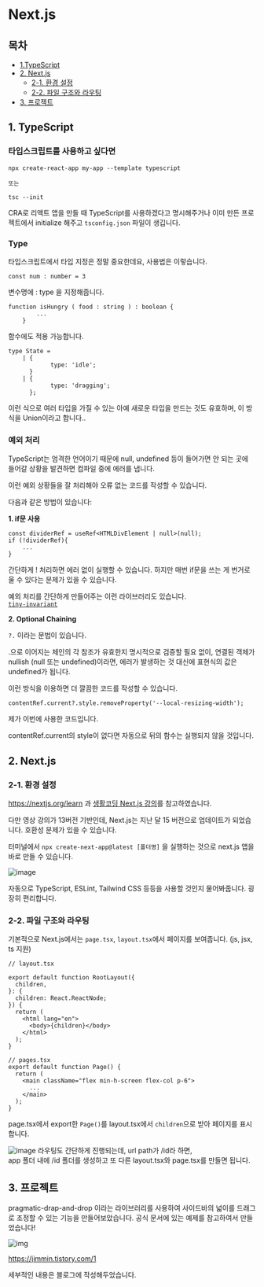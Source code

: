 # Next.js

## 목차
- [1.TypeScript](#1-typescript)
- [2. Next.js](#2-nextjs)
    - [2-1. 환경 설정](#2-1-환경-설정)
    - [2-2. 파일 구조와 라우팅](#2-2-파일-구조와-라우팅)
- [3. 프로젝트](#3-프로젝트)

## 1. TypeScript
### 타입스크립트를 사용하고 싶다면
```
npx create-react-app my-app --template typescript

또는

tsc --init
```
CRA로 리액트 앱을 만들 때 TypeScript를 사용하겠다고 명시해주거나 이미 만든 프로젝트에서 initialize 해주고 `tsconfig.json` 파일이 생깁니다.

### Type
타입스크립트에서 타입 지정은 정말 중요한데요, 사용법은 이렇습니다.

`const num : number = 3`

변수명에 : type 을 지정해줍니다.

```
function isHungry ( food : string ) : boolean {
        ...
    }  
```
함수에도 적용 가능합니다.

```
type State =
	| {
			type: 'idle';
	  }
	| {
			type: 'dragging';
	  };

```
이런 식으로 여러 타입을 가질 수 있는 아예 새로운 타입을 만드는 것도 유효하며, 이 방식을 Union이라고 합니다..

### 예외 처리
TypeScript는 엄격한 언어이기 때문에 null, undefined 등이 들어가면 안 되는 곳에 들어갈 상황을 발견하면 컴파일 중에 에러를 냅니다.

이런 예외 상황들을 잘 처리해야 오류 없는 코드를 작성할 수 있습니다.

다음과 같은 방법이 있습니다:

**1. if문 사용**
```
const dividerRef = useRef<HTMLDivElement | null>(null);
if (!dividerRef){
    ...
}
```
간단하게 ! 처리하면 에러 없이 실행할 수 있습니다.
하지만 매번 if문을 쓰는 게 번거로울 수 있다는 문제가 있을 수 있습니다.

예외 처리를 간단하게 만들어주는 이런 라이브러리도 있습니다.\
[`tiny-invariant`](https://github.com/alexreardon/tiny-invariant?tab=readme-ov-file)

**2. Optional Chaining**

`?.` 이라는 문법이 있습니다.

.으로 이어지는 체인의 각 참조가 유효한지 명시적으로 검증할 필요 없이, 연결된 객체가 nullish (null 또는 undefined)이라면, 에러가 발생하는 것 대신에 표현식의 값은 undefined가 됩니다. 

이런 방식을 이용하면 더 깔끔한 코드를 작성할 수 있습니다.

```
contentRef.current?.style.removeProperty('--local-resizing-width');
```
제가 이번에 사용한 코드입니다.

contentRef.current의 style이 없다면 자동으로 뒤의 함수는 실행되지 않을 것입니다.

## 2. Next.js
### 2-1. 환경 설정
https://nextjs.org/learn 과 [생활코딩 Next.js 강의](https://www.youtube.com/watch?v=9KOaR6QMb9A&list=PLuHgQVnccGMCwxXsQuEoG-JJ7RlwtNdwJ)를 참고하였습니다.

다만 영상 강의가 13버전 기반인데, Next.js는 지난 달 15 버전으로 업데이트가 되었습니다. 호환성 문제가 있을 수 있습니다.

터미널에서 `npx create-next-app@latest [폴더명]` 을 실행하는 것으로 next.js 앱을 바로 만들 수 있습니다.

![image](https://github.com/user-attachments/assets/74831b55-0137-47f3-9929-c3d272993a6b)

자동으로 TypeScript, ESLint, Tailwind CSS 등등을 사용할 것인지 물어봐줍니다. 굉장히 편리합니다.

### 2-2. 파일 구조와 라우팅
기본적으로 Next.js에서는 `page.tsx`, `layout.tsx`에서 페이지를 보여줍니다. (js, jsx, ts 지원)

```
// layout.tsx

export default function RootLayout({
  children,
}: {
  children: React.ReactNode;
}) {
  return (
    <html lang="en">
      <body>{children}</body>
    </html>
  );
}
```
```
// pages.tsx
export default function Page() {
  return (
    <main className="flex min-h-screen flex-col p-6">
      ...
    </main>
  );
}
```

page.tsx에서 export한 `Page()`를 layout.tsx에서 `children`으로 받아 페이지를 표시합니다.

![image](https://github.com/user-attachments/assets/d47b79c4-5bf0-4dd2-b214-99d2aaf2506a)
라우팅도 간단하게 진행되는데, url path가 /id라 하면,\
app 폴더 내에 /id 폴더를 생성하고 또 다른 layout.tsx와 page.tsx를 만들면 됩니다.

## 3. 프로젝트

pragmatic-drap-and-drop 이라는 라이브러리를 사용하여 사이드바의 넓이를 드래그로 조정할 수 있는 기능을 만들어보았습니다.
공식 문서에 있는 예제를 참고하여서 만들었습니다!

![img](https://github.com/user-attachments/assets/a3f3d809-a5fd-4754-a70d-ae550b0778de)

https://jimmin.tistory.com/1

세부적인 내용은 블로그에 작성해두었습니다.
